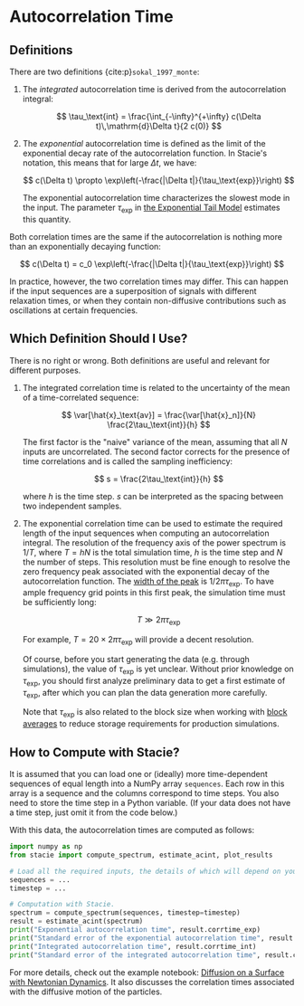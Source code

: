 # Autocorrelation Time

## Definitions

There are two definitions {cite:p}`sokal_1997_monte`:

1. The *integrated* autocorrelation time is derived from the autocorrelation integral:

    $$
        \tau_\text{int} = \frac{\int_{-\infty}^{+\infty} c(\Delta t)\,\mathrm{d}\Delta t}{2 c(0)}
    $$

2. The *exponential* autocorrelation time is defined as
   the limit of the exponential decay rate of the autocorrelation function.
   In Stacie's notation, this means that for large $\Delta t$, we have:

    $$
        c(\Delta t) \propto \exp\left(-\frac{|\Delta t|}{\tau_\text{exp}}\right)
    $$

    The exponential autocorrelation time characterizes the slowest mode in the input.
    The parameter $\tau_\text{exp}$ in
    [the Exponential Tail Model](../autocorrelation_integral/model.md)
    estimates this quantity.

Both correlation times are the same if the autocorrelation is nothing more than
an exponentially decaying function:

$$
    c(\Delta t) = c_0 \exp\left(-\frac{|\Delta t|}{\tau_\text{exp}}\right)
$$

In practice, however, the two correlation times may differ.
This can happen if the input sequences
are a superposition of signals with different relaxation times,
or when they contain non-diffusive contributions such as oscillations at certain frequencies.



## Which Definition Should I Use?

There is no right or wrong.
Both definitions are useful and relevant for different purposes.

1. The integrated correlation time is related to the uncertainty of the mean
   of a time-correlated sequence:

    $$
        \var[\hat{x}_\text{av}] = \frac{\var[\hat{x}_n]}{N} \frac{2\tau_\text{int}}{h}
    $$

    The first factor is the "naive" variance of the mean,
    assuming that all $N$ inputs are uncorrelated.
    The second factor corrects for the presence of time correlations
    and is called the sampling inefficiency:

    $$
        s = \frac{2\tau_\text{int}}{h}
    $$

    where $h$ is the time step.
    $s$ can be interpreted as the spacing between two independent samples.

2. The exponential correlation time can be used to estimate the required length
   of the input sequences when computing an autocorrelation integral.
   The resolution of the frequency axis of the power spectrum is $1/T$,
   where $T=hN$ is the total simulation time,
   $h$ is the time step and $N$ the number of steps.
   This resolution must be fine enough to resolve the zero frequency peak
   associated with the exponential decay of the autocorrelation function.
   The [width of the peak](../autocorrelation_integral/model.md#peak-width)
   is $1/2\pi\tau_\text{exp}$.
   To have ample frequency grid points in this first peak,
   the simulation time must be sufficiently long:

    $$
        T \gg 2\pi\tau_\text{exp}
    $$

    For example, $T = 20 \times 2\pi\tau_\text{exp}$ will provide a decent resolution.

    Of course, before you start generating the data (e.g. through simulations),
    the value of $\tau_\text{exp}$ is yet unclear.
    Without prior knowledge on $\tau_\text{exp}$,
    you should first analyze preliminary data to get a first estimate of $\tau_\text{exp}$,
    after which you can plan the data generation more carefully.

    Note that $\tau_\text{exp}$ is also related to the block size
    when working with [block averages](../advanced_topics/block_averages.md)
    to reduce storage requirements for production simulations.


## How to Compute with Stacie?

It is assumed that you can load one or (ideally) more
time-dependent sequences of equal length into a NumPy array `sequences`.
Each row in this array is a sequence and the columns correspond to time steps.
You also need to store the time step in a Python variable.
(If your data does not have a time step, just omit it from the code below.)

With this data, the autocorrelation times are computed as follows:

```python
import numpy as np
from stacie import compute_spectrum, estimate_acint, plot_results

# Load all the required inputs, the details of which will depend on your use case.
sequences = ...
timestep = ...

# Computation with Stacie.
spectrum = compute_spectrum(sequences, timestep=timestep)
result = estimate_acint(spectrum)
print("Exponential autocorrelation time", result.corrtime_exp)
print("Standard error of the exponential autocorrelation time", result.corrtime_exp_std)
print("Integrated autocorrelation time", result.corrtime_int)
print("Standard error of the integrated autocorrelation time", result.corrtime_int_std)
```

For more details, check out the example notebook:
[Diffusion on a Surface with Newtonian Dynamics](../../examples/surface_diffusion.py).
It also discusses the correlation times associated with the diffusive motion of the particles.

